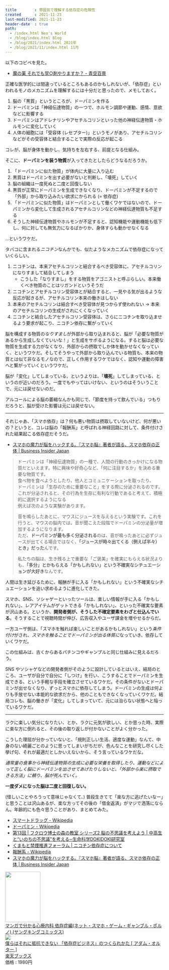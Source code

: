 ```yaml
---
title        : 雰囲気で理解する依存症の危険性
created      : 2021-11-23
last-modified: 2021-11-23
header-date  : true
path:
  - /index.html Neo's World
  - /blog/index.html Blog
  - /blog/2021/index.html 2021年
  - /blog/2021/11/index.html 11月
---
```


以下のコピペを見た。

- [魔の薬 それでも覚○剤やりますか？ - 青空百景](https://blog.goo.ne.jp/ndo2004/e/55509fdea54400f782cb9c7ace3182bf)

正確な医学的には間違っているところもあるのかもしれないが、「依存症」といわれるモノのメカニズムを理解するには十分だと思ったので、メモしておく。

1. 脳の「黒質」というところが、ドーパミンを作る
2. ドーパミンは「神経伝達物質」の一つで、ホルモン調節や運動、感情、意欲などに影響する
3. ドーパミンはアドレナリンやアセチルコリンといった他の神経伝達物質・ホルモンに変化していく
4. 人体の細胞には「受容体 (レセプター)」というモノがあり、アセチルコリンなどがその受容体と結合することで実際の反応が起こる

コレが、脳が身体を動かし、気持ちを左右する、前提となる仕組み。

そこに、**ドーパミンを装う物質**が入ってきたとしたらどうなるだろうか。

1. 「ドーパミンに似た物質」が体内に大量に入り込む
2. 黒質はドーパミンを出す必要がないと判断し、「壊死」していく
3. 脳の組織は一度死ぬと二度と回復しない
4. 黒質が正常にドーパミンを生成できなくなり、ドーパミンが不足するので「外部」から取り込みたい欲求にかられる (= 依存症)
5. 「ドーパミンに似た物質」はドーパミンとして働くワケではないので、ドーパミンから変化して生成されるアセチルコリンなどの神経伝達物質も不足する
6. そうした神経伝達物質やホルモンが不足すると、認知機能や運動機能も低下し、何に対しても無気力になるばかりか、身体すらも動かせなくなる

…というワケだ。

タバコに含まれる*ニコチン*なんかでも、似たようなメカニズムで依存症になっていくらしい。

1. ニコチンは、本来アセチルコリンと結合するべき受容体に、アセチルコリンになりすまして結合してしまう
    - こうした「なりすまし」をする物質をアゴニストと呼ぶらしい。本来働くべき物質のことはリガンドというそうだ
2. ニコチンとアセチルコリン受容体とが結合すると、一見やる気が出るような反応が起きるが、アセチルコリン本来の働きはしない
3. 本来のアセチルコリンは結合すべき受容体が見つからず使われない → 本来のアセチルコリンの生成がされにくくなっていく
4. ニコチンと結合したアセチルコリン受容体は、さらにニコチンを取り込ませるよう要求が起こり、ニコチン依存に繋がっていく

脳を構成する物質の*なりすまし*が外部から取り込まれると、脳が「必要な物質があるから生成しなくていいな！」と生成をサボるようになる。すると脳は必要な物質を生成する力がなくなり、外部からの摂取でしか体を動かせなくなっていく、というワケだ。そしてそうやって外部から取り込んでいる物質も、本来の物質とは似て非なるモノなので、正しく作用するワケではなく、認知や運動の障害へと繋がっていくというワケだ。

脳が「変化」してしまっている、というよりは、「**壊死**」してしまっている、というのが近いのだろう。一度でもやってはいけない、というのはそういうことで、元には戻せないのだ。

アルコールによる脳の萎縮なんかも同じで、「節度を持って飲んでいる」つもりだろうと、脳が受けた影響は元には戻せない。

---

それじゃあ、「スマホ依存」は？何も悪い物質は摂取していないけど、何が悪いの？というと、コレは脳の「報酬系」と呼ばれる神経回路に対して、条件付けされた結果起こる依存症だそうだ。

- [スマホの魔力が脳をハックする。『スマホ脳』著者が語る、スマホ依存の正体 | Business Insider Japan](https://www.businessinsider.jp/post-228534)

> ドーパミンは「神経伝達物質」の一種で、人間の行動のきっかけになる物質だといえます。特に興味や好奇心など、「何に注目するか」を決める重要な物質です。  
> 食べ物を食べようとしたり、他人とコミュニケーションを取ったり、  
> ドーパミンは「生存のために重要なこと」をする際に分泌されるのです。  
> これが分泌されると、その行為を生存に有利な行動であると考えて、積極的に選択するようになる  
> 例えば次のような実験があります。
> 
> 音を鳴らしたあとに、マウスにジュースを与えるという実験です。これを行うと、マウスの脳内では、音が聞こえた段階でドーパミンの分泌量が増加するようになります。  
> ただ、**ドーパミンが最も多く分泌される**のは、音が鳴ったあとに必ずジュースが出てくる場合ではなく、**「ジュースが時々出てくる（例えば半々）とき」だった**んです。
> 
> 私たちの脳は、生き残る上で重要な「ご褒美」を確実にもらえる状況よりも、**「多分」とかもらえる「かもしれない」という不確実なシチュエーションが大好き**なんです。

人間は生き延びるために、報酬が手に入る「かもしれない」という不確実なシチュエーションを追い求めるように進化してきた。

スマホ、SNS、ソシャゲーといったツールは、楽しい情報が手に入る「かもしれない」、レアアイテムがゲットできる「かもしれない」、といった不確実な要素が沢山ある。というか、**開発者側が、そうした不確定要素をわざと仕込んでいる**。そうすることで視聴時間が伸び、広告収入やユーザ課金を増やせるからだ。

一方ユーザ側は、「スマホを触れば楽しいことがあるかもしれない」という*条件付け*がされ、*スマホを触ることでドーパミンが出る体質に*なっていき、依存していくワケだ。

この仕組みは、古くからあるパチンコやギャンブルと同じ仕組みに見えるだろう。

SNS やソシャゲなどの開発者側がそのように設計しているとはいえ、結局のところ、ユーザが自分で自分に「しつけ」を行い、こうすることでドーパミンを生成できる、という手軽な手段を確立させているワケだ。その条件がないとドーパミンが出せなくなり、ずっとスマホに依存してしまう。ドーパミンの生成は何よりも手放せない本能的な欲求だから、他のこともできなくなっていくワケだ。結局コレも、脳の働きが「変化」してしまっていて、元には治らない状態へと陥っているワケだ。

---

ラクに楽しい気分になりたい、とか、ラクに元気が欲しい、とか思った時、実際に楽な方に倒れると、その後の取り返しが付かないことがよく分かった。

こうした理屈が分かっていないと、「規則正しい生活、適度な運動」なんて、中身のない綺麗ごとのように思ってしまいがちだが、色んなことを研究し尽くした挙げ句、それが最適だとしかいえないから、そう言っているワケだな。

*通常量の食事から神経伝達物質の生成に必要な栄養を取得したり、運動などによって正しく脳にドーパミンを出させてあげたりしないと、「外部から楽に摂取できる方法」に頼り、脳が死んでいく。*

**一度ダメになった脳は二度と回復しない。**

(怪しいことやろうって意味じゃなくて、) 普段生きてて「楽な方に逃げたいなー」と思うことは沢山あるが、楽な方ってその後の「借金返済」がマジで洒落にならん。年齢的にも色々思うことがあり、まとめてみた。

- [スマートドラッグ - Wikipedia](https://ja.wikipedia.org/wiki/%E3%82%B9%E3%83%9E%E3%83%BC%E3%83%88%E3%83%89%E3%83%A9%E3%83%83%E3%82%B0)
- [ドーパミン - Wikipedia](https://ja.wikipedia.org/wiki/%E3%83%89%E3%83%BC%E3%83%91%E3%83%9F%E3%83%B3)
- [第13回 | フクロウ博士の森の教室 シリーズ2 脳の不思議を考えよう | 中高生と“いのちの不思議”を考える─生命科学DOKIDOKI研究室](https://www.terumozaidan.or.jp/labo/class/s2_13/05.html)
- [くまもと禁煙推進フォーラム | ニコチン依存症について](https://square.umin.ac.jp/nosmoke/nd.html)
- [報酬系 - Wikipedia](https://ja.wikipedia.org/wiki/%E5%A0%B1%E9%85%AC%E7%B3%BB)
- [スマホの魔力が脳をハックする。『スマホ脳』著者が語る、スマホ依存の正体 | Business Insider Japan](https://www.businessinsider.jp/post-228534)

<div class="ad-amazon">
  <div class="ad-amazon-image">
    <a href="https://www.amazon.co.jp/dp/B01N79QIXE?tag=neos21-22&amp;linkCode=osi&amp;th=1&amp;psc=1">
      <img src="https://m.media-amazon.com/images/I/617d1vVmFbL._SL160_.jpg" width="112" height="160">
    </a>
  </div>
  <div class="ad-amazon-info">
    <div class="ad-amazon-title">
      <a href="https://www.amazon.co.jp/dp/B01N79QIXE?tag=neos21-22&amp;linkCode=osi&amp;th=1&amp;psc=1">マンガで分かる心療内科 依存症編(ネット・スマホ・ゲーム・ギャンブル・ポルノ) (ヤングキングコミックス)</a>
    </div>
  </div>
</div>

<div class="ad-rakuten">
  <div class="ad-rakuten-image">
    <a href="https://hb.afl.rakuten.co.jp/hgc/g00q0722.waxyc9ff.g00q0722.waxyd017/?pc=https%3A%2F%2Fitem.rakuten.co.jp%2Fbook%2F15931866%2F&amp;m=http%3A%2F%2Fm.rakuten.co.jp%2Fbook%2Fi%2F19639944%2F">
      <img src="https://thumbnail.image.rakuten.co.jp/@0_mall/book/cabinet/7307/9784478067307.jpg?_ex=128x128">
    </a>
  </div>
  <div class="ad-rakuten-info">
    <div class="ad-rakuten-title">
      <a href="https://hb.afl.rakuten.co.jp/hgc/g00q0722.waxyc9ff.g00q0722.waxyd017/?pc=https%3A%2F%2Fitem.rakuten.co.jp%2Fbook%2F15931866%2F&amp;m=http%3A%2F%2Fm.rakuten.co.jp%2Fbook%2Fi%2F19639944%2F">僕らはそれに抵抗できない 「依存症ビジネス」のつくられかた [ アダム・オルター ]</a>
    </div>
    <div class="ad-rakuten-shop">
      <a href="https://hb.afl.rakuten.co.jp/hgc/g00q0722.waxyc9ff.g00q0722.waxyd017/?pc=https%3A%2F%2Fwww.rakuten.co.jp%2Fbook%2F&amp;m=http%3A%2F%2Fm.rakuten.co.jp%2Fbook%2F">楽天ブックス</a>
    </div>
    <div class="ad-rakuten-price">価格 : 1980円</div>
  </div>
</div>
